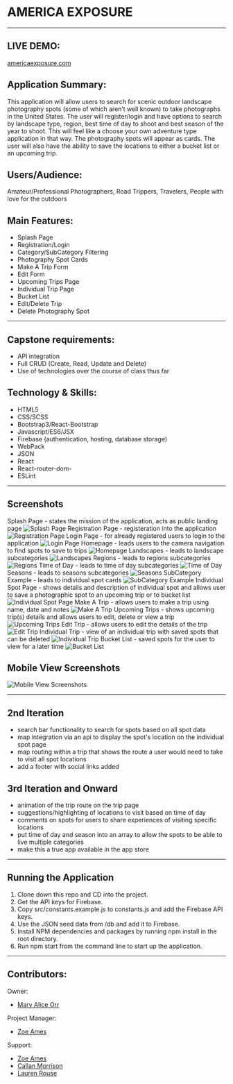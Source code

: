 # AMERICA EXPOSURE
---
## LIVE DEMO:
[americaexposure.com](https://www.americaexposure.com)

## Application Summary:
This application will allow users to search for scenic outdoor landscape photography spots (some of which aren’t well known) to take photographs in the United States. The user will register/login and have options to search by landscape type, region, best time of day to shoot and best season of the year to shoot. This will feel like a choose your own adventure type application in that way. The photography spots will appear as cards. The user will also have the ability to save the locations to either a bucket list or an upcoming trip.

## Users/Audience:
Amateur/Professional Photographers, Road Trippers, Travelers, People with love for the outdoors

## Main Features:
- Splash Page
- Registration/Login
- Category/SubCategory Filtering
- Photography Spot Cards
- Make A Trip Form
- Edit Form
- Upcoming Trips Page
- Individual Trip Page
- Bucket List
- Edit/Delete Trip
- Delete Photography Spot

---

## Capstone requirements:
- API integration
- Full CRUD (Create, Read, Update and Delete)
- Use of technologies over the course of class thus far

## Technology & Skills:
- HTML5
- CSS/SCSS
- Bootstrap3/React-Bootstrap
- Javascript/ES6/JSX
- Firebase (authentication, hosting, database storage)
- WebPack
- JSON
- React
- React-router-dom-
- ESLint

---
## Screenshots
Splash Page - states the mission of the application, acts as public landing page
![Splash Page](https://raw.githubusercontent.com/maryaliceorr/america-exposure/master/screenshots/screenshot01.png)
Registration Page - registeration into the application
![Registration Page](https://raw.githubusercontent.com/maryaliceorr/america-exposure/master/screenshots/screenshot02.png)
Login Page - for already registered users to login to the application
![Login Page](https://raw.githubusercontent.com/maryaliceorr/america-exposure/master/screenshots/screenshot03.png)
Homepage - leads users to the camera navigation to find spots to save to trips
![Homepage](https://raw.githubusercontent.com/maryaliceorr/america-exposure/master/screenshots/screenshot04.png)
Landscapes - leads to landscape subcategories
![Landscapes](https://raw.githubusercontent.com/maryaliceorr/america-exposure/master/screenshots/screenshot05.png)
Regions - leads to regions subcategories
![Regions](https://raw.githubusercontent.com/maryaliceorr/america-exposure/master/screenshots/screenshot06.png)
Time of Day - leads to time of day subcategories
![Time of Day](https://raw.githubusercontent.com/maryaliceorr/america-exposure/master/screenshots/screenshot07.png)
Seasons - leads to seasons subcategories
![Seasons](https://raw.githubusercontent.com/maryaliceorr/america-exposure/master/screenshots/screenshot08.png)
SubCategory Example - leads to individual spot cards
![SubCategory Example](https://raw.githubusercontent.com/maryaliceorr/america-exposure/master/screenshots/screenshot09.png)
Individual Spot Page - shows details and description of individual spot and allows user to save a photographic spot to an upcoming trip or to bucket list
![Individual Spot Page](https://raw.githubusercontent.com/maryaliceorr/america-exposure/master/screenshots/screenshot10.png)
Make A Trip - allows users to make a trip using name, date and notes
![Make A Trip](https://github.com/maryaliceorr/america-exposure/blob/master/screenshots/screenshot11.png)
Upcoming Trips - shows upcoming trip(s) details and allows users to edit, delete or view a trip
![Upcoming Trips](https://raw.githubusercontent.com/maryaliceorr/america-exposure/master/screenshots/screenshot12.png)
Edit Trip - allows users to edit the details of the trip
![Edit Trip](https://raw.githubusercontent.com/maryaliceorr/america-exposure/master/screenshots/screenshot13.png)
Individual Trip - view of an individual trip with saved spots that can be deleted
![Individual Trip](https://raw.githubusercontent.com/maryaliceorr/america-exposure/master/screenshots/screenshot14.png)
Bucket List - saved spots for the user to view for a later time
![Bucket List](https://raw.githubusercontent.com/maryaliceorr/america-exposure/master/screenshots/screenshot15.png)

## Mobile View Screenshots
![Mobile View Screenshots](https://github.com/maryaliceorr/america-exposure/blob/master/screenshots/screenshot16.png)

---

## 2nd Iteration
- search bar functionality to search for spots based on all spot data
- map integration via an api to display the spot's location on the individual spot page
- map routing within a trip that shows the route a user would need to take to visit all spot locations
- add a footer with social links added

## 3rd Iteration and Onward
- animation of the trip route on the trip page
- suggestions/highlighting of locations to visit based on time of day
- comments on spots for users to share experiences of visiting specific locations
- put time of day and season into an array to allow the spots to be able to live multiple categories
- make this a true app available in the app store

---

## Running the Application
1. Clone down this repo and CD into the project.
2. Get the API keys for Firebase.
3. Copy src/constants.example.js to constants.js and add the Firebase API keys.
4. Use the JSON seed data from /db and add it to Firebase.
5. Install NPM dependencies and packages by running npm install in the root directory.
6. Run npm start from the command line to start up the application.

---

## Contributors:
Owner:
- [Mary Alice Orr](https://github.com/maryaliceorr)

Project Manager:
- [Zoe Ames](https://github.com/zoeames)

Support:
- [Zoe Ames](https://github.com/zoeames)
- [Callan Morrison](https://github.com/morecallan)
- [Lauren Rouse](https://github.com/rousell)

